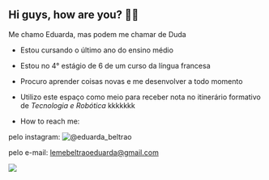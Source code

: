 ## Hi guys, how are you? 🌵🎇

Me chamo Eduarda, mas podem me chamar de Duda

- Estou cursando o último ano do ensino médio
- Estou no 4° estágio de 6 de um curso da língua francesa

- Procuro aprender coisas novas e me desenvolver a todo momento

- Utilizo este espaço como meio para receber nota no itinerário formativo de _Tecnologia e Robótica_ kkkkkkk

- How to reach me:

 pelo instagram:  ![@eduarda_beltrao](https://www.instagram.com/eduarda_beltrao?igsh=MzZ3bXdmaWZxa2Nv)

 pelo e-mail: lemebeltraoeduarda@gmail.com

![](https://media1.tenor.com/m/_kYpG52ZvbUAAAAd/gilmore-girls-rory-gilmore.gif)

 
